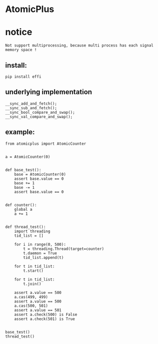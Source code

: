 # AtomicPlus

# notice
`Not support multiprocessing, because multi process has each signal memory space !`

## install:
```
pip install effi
```

## underlying implementation

```
__sync_add_and_fetch();
__sync_sub_and_fetch();
__sync_bool_compare_and_swap();
__sync_val_compare_and_swap();
```


## example:

```
from atomicplus import AtomicCounter


a = AtomicCounter(0)


def base_test():
    base = AtomicCounter(0)
    assert base.value == 0
    base += 1
    base -= 1
    assert base.value == 0


def counter():
    global a
    a += 1


def thread_test():
    import threading
    tid_list = []

    for i in range(0, 500):
        t = threading.Thread(target=counter)
        t.daemon = True
        tid_list.append(t)

    for t in tid_list:
        t.start()

    for t in tid_list:
        t.join()

    assert a.value == 500
    a.cas(499, 499)
    assert a.value == 500
    a.cas(500, 501)
    assert a.value == 501
    assert a.check(500) is False
    assert a.check(501) is True


base_test()
thread_test()
```

